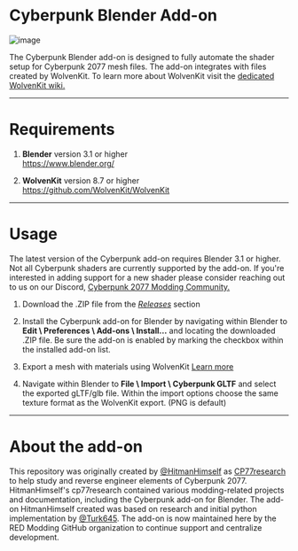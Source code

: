 # Cyberpunk Blender Add-on

![image](https://user-images.githubusercontent.com/65016231/130711162-301926fa-c7a0-4e08-b7c7-414bfa558205.png)


The Cyberpunk Blender add-on is designed to fully automate the shader setup for Cyberpunk 2077 mesh files. The add-on integrates with files created by WolvenKit. To learn more about WolvenKit visit the [dedicated WolvenKit wiki.](https://wiki.redmodding.org/wolvenkit)

---

# Requirements

1) **Blender** version 3.1 or higher
<br>https://www.blender.org/<br/>

2) **WolvenKit** version 8.7 or higher
<br>https://github.com/WolvenKit/WolvenKit<br/>

---

# Usage

The latest version of the Cyberpunk add-on requires Blender 3.1 or higher. Not all Cyberpunk shaders are currently supported by the add-on. If you're interested in adding support for a new shader please consider reaching out to us on our Discord, [Cyberpunk 2077 Modding Community.](https://discord.gg/Epkq79kd96)

1) Download the .ZIP file from the [*Releases*](https://github.com/WolvenKit/Cyberpunk-Blender-add-on/releases) section

2) Install the Cyberpunk add-on for Blender by navigating within Blender to **Edit \ Preferences \ Add-ons \ Install...** and locating the downloaded .ZIP file. Be sure the add-on is enabled by marking the checkbox within the installed add-on list.

3) Export a mesh with materials using WolvenKit [Learn more](https://wiki.redmodding.org/wolvenkit/wolvenkit-app/usage/blender-integration)

4) Navigate within Blender to **File \ Import \ Cyberpunk GLTF** and select the exported gLTF/glb file. Within the import options choose the same texture format as the WolvenKit export. (PNG is default)

---

# About the add-on

This repository was originally created by [@HitmanHimself](https://github.com/HitmanHimself) as [CP77research](https://github.com/HitmanHimself/cp77research)
 to help study and reverse engineer elements of Cyberpunk 2077. HitmanHimself's cp77research contained various modding-related projects and documentation, including the Cyberpunk add-on for Blender. The add-on HitmanHimself created was based on research and initial python implementation by [@Turk645](https://github.com/Turk645). The add-on is now maintained here by the RED Modding GitHub organization to continue support and centralize development.
